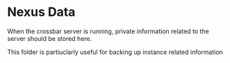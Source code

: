 # Nexus Data

When the crossbar server is running, private information related to the server should be stored here.

This folder is partiuclarly useful for backing up instance related information

